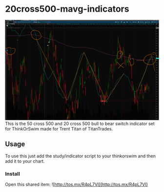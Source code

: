 # 20cross500-mavg-indicators
![iMAGE](main.png)
This is the 50 cross 500 and 20 cross 500 bull to bear switch indicator set for ThinkOrSwim made for Trent Titan of TitanTrades.
## Usage
To use this just add the study/indicator script to your thinkorswim and then add it to your chart.
### Install
Open this shared item: ![http://tos.mx/R4pL7VI](http://tos.mx/R4pL7VI)
